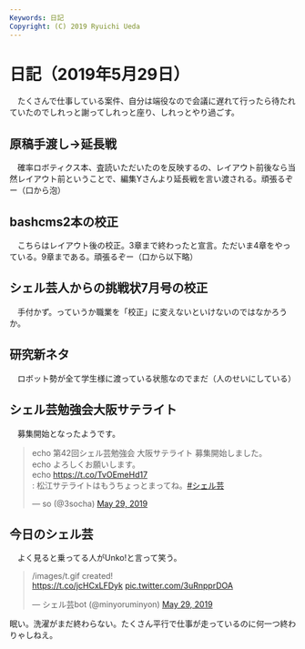 ```yaml
---
Keywords: 日記
Copyright: (C) 2019 Ryuichi Ueda
---
```


# 日記（2019年5月29日）

　たくさんで仕事している案件、自分は端役なので会議に遅れて行ったら待たれていたのでしれっと謝ってしれっと座り、しれっとやり過ごす。

## 原稿手渡し→延長戦

　確率ロボティクス本、査読いただいたのを反映するの、レイアウト前後なら当然レイアウト前ということで、編集Yさんより延長戦を言い渡される。頑張るぞー（口から泡）


## bashcms2本の校正

　こちらはレイアウト後の校正。3章まで終わったと宣言。ただいま4章をやっている。9章まである。頑張るぞー（口から以下略）

## シェル芸人からの挑戦状7月号の校正

　手付かず。っていうか職業を「校正」に変えないといけないのではなかろうか。


## 研究新ネタ

　ロボット勢が全て学生様に渡っている状態なのでまだ（人のせいにしている）

## シェル芸勉強会大阪サテライト

　募集開始となったようです。

<blockquote class="twitter-tweet" data-partner="tweetdeck"><p lang="ja" dir="ltr">echo 第42回シェル芸勉強会 大阪サテライト 募集開始しました。 <br>echo よろしくお願いします。<br>echo <a href="https://t.co/TvOEmeHd17">https://t.co/TvOEmeHd17</a><br>: 松江サテライトはもうちょっとまってね。<a href="https://twitter.com/hashtag/%E3%82%B7%E3%82%A7%E3%83%AB%E8%8A%B8?src=hash&amp;ref_src=twsrc%5Etfw">#シェル芸</a></p>&mdash; so (@3socha) <a href="https://twitter.com/3socha/status/1133667446231949313?ref_src=twsrc%5Etfw">May 29, 2019</a></blockquote>
<script async src="https://platform.twitter.com/widgets.js" charset="utf-8"></script>

## 今日のシェル芸

　よく見ると乗ってる人がUnko!と言って笑う。

<blockquote class="twitter-tweet" data-partner="tweetdeck"><p lang="en" dir="ltr">/images/t.gif created!<br> <a href="https://t.co/jcHCxLFDyk">https://t.co/jcHCxLFDyk</a> <a href="https://t.co/3uRnpprDOA">pic.twitter.com/3uRnpprDOA</a></p>&mdash; シェル芸bot (@minyoruminyon) <a href="https://twitter.com/minyoruminyon/status/1133716369969635328?ref_src=twsrc%5Etfw">May 29, 2019</a></blockquote>


眠い。洗濯がまだ終わらない。たくさん平行で仕事が走っているのに何一つ終わりゃしねえ。

